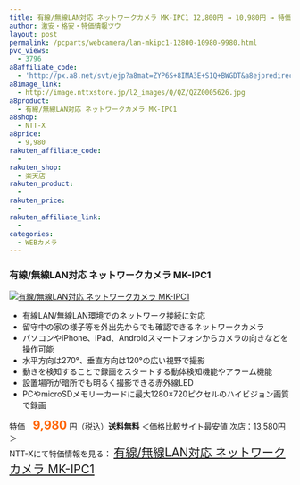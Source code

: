 ```yaml
---
title: 有線/無線LAN対応 ネットワークカメラ MK-IPC1 12,800円 → 10,980円 → 特価9,980円！送料無料！
author: 激安・格安・特価情報ツウ
layout: post
permalink: /pcparts/webcamera/lan-mkipc1-12800-10980-9980.html
pvc_views:
  - 3796
a8affiliate_code:
  - 'http://px.a8.net/svt/ejp?a8mat=ZYP6S+8IMA3E+S1Q+BWGDT&a8ejpredirect=http://nttxstore.jp/_II_QZZ0005832'
a8image_link:
  - http://image.nttxstore.jp/l2_images/Q/QZ/QZZ0005626.jpg
a8product:
  - 有線/無線LAN対応 ネットワークカメラ MK-IPC1
a8shop:
  - NTT-X
a8price:
  - 9,980
rakuten_affiliate_code:
  - 
rakuten_shop:
  - 楽天店
rakuten_product:
  - 
rakuten_price:
  - 
rakuten_affiliate_link:
  - 
categories:
  - WEBカメラ
---
```

### 有線/無線LAN対応 ネットワークカメラ MK-IPC1

<div class="img-bg2 img_L">
  <a title="有線/無線LAN対応 ネットワークカメラ MK-IPC1" href="http://px.a8.net/svt/ejp?a8mat=ZYP6S+8IMA3E+S1Q+BWGDT&a8ejpredirect=http://nttxstore.jp/_II_QZZ0005832" target="_blank"><img src="http://i2.wp.com/image.nttxstore.jp/l2_images/Q/QZ/QZZ0005626.jpg?resize=120%2C120" border="0" alt="有線/無線LAN対応 ネットワークカメラ MK-IPC1" style="border: 0pt none;" data-recalc-dims="1" /></a>
</div>

<!--more-->

  * 有線LAN/無線LAN環境でのネットワーク接続に対応
  * 留守中の家の様子等を外出先からでも確認できるネットワークカメラ
  * パソコンやiPhone、iPad、Androidスマートフォンからカメラの向きなどを操作可能
  * 水平方向は270°、垂直方向は120°の広い視野で撮影
  * 動きを検知することで録画をスタートする動体検知機能やアラーム機能
  * 設置場所が暗所でも明るく撮影できる赤外線LED
  * PCやmicroSDメモリーカードに最大1280×720ピクセルのハイビジョン画質で録画

特価　<span style="color: #ff6600; font-size: 150%;"><strong>9,980</strong></span> 円（税込）**送料無料** ＜価格比較サイト最安値 次店：13,580円＞  
NTT-Xにて特価情報を見る： <span style="font-size: 150%;"><a href="http://px.a8.net/svt/ejp?a8mat=ZYP6S+8IMA3E+S1Q+BWGDT&a8ejpredirect=http://nttxstore.jp/_II_QZZ0005832" target="_blank">有線/無線LAN対応 ネットワークカメラ MK-IPC1</a></p>